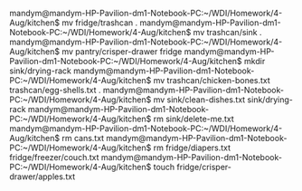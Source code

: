 mandym@mandym-HP-Pavilion-dm1-Notebook-PC:~/WDI/Homework/4-Aug/kitchen$ mv fridge/trashcan .
mandym@mandym-HP-Pavilion-dm1-Notebook-PC:~/WDI/Homework/4-Aug/kitchen$ mv trashcan/sink .
mandym@mandym-HP-Pavilion-dm1-Notebook-PC:~/WDI/Homework/4-Aug/kitchen$ mv pantry/crisper-drawer fridge
mandym@mandym-HP-Pavilion-dm1-Notebook-PC:~/WDI/Homework/4-Aug/kitchen$ mkdir sink/drying-rack
mandym@mandym-HP-Pavilion-dm1-Notebook-PC:~/WDI/Homework/4-Aug/kitchen$ mv trashcan/chicken-bones.txt trashcan/egg-shells.txt . 
mandym@mandym-HP-Pavilion-dm1-Notebook-PC:~/WDI/Homework/4-Aug/kitchen$ mv sink/clean-dishes.txt sink/drying-rack
mandym@mandym-HP-Pavilion-dm1-Notebook-PC:~/WDI/Homework/4-Aug/kitchen$ rm sink/delete-me.txt
mandym@mandym-HP-Pavilion-dm1-Notebook-PC:~/WDI/Homework/4-Aug/kitchen$ rm cans.txt
mandym@mandym-HP-Pavilion-dm1-Notebook-PC:~/WDI/Homework/4-Aug/kitchen$ rm fridge/diapers.txt fridge/freezer/couch.txt
mandym@mandym-HP-Pavilion-dm1-Notebook-PC:~/WDI/Homework/4-Aug/kitchen$ touch fridge/crisper-drawer/apples.txt
